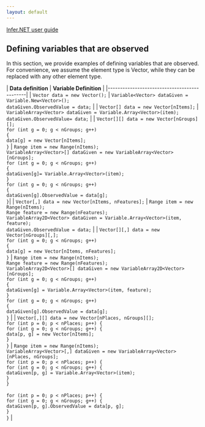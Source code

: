 ```yaml
---
layout: default
---
```


[Infer.NET user guide](index.md)

## Defining variables that are observed

In this section, we provide examples of defining variables that are observed. For convenience, we assume the element type is Vector, while they can be replaced with any other element type.

| **Data definition** | **Variable Definition** |
|---------------------------------------------|
| `Vector data = new Vector();` | `Variable<Vector> dataGiven = Variable.New<Vector>();` <br /> `dataGiven.ObservedValue = data;` |
| `Vector[] data = new Vector[nItems];` | `VariableArray<Vector> dataGiven = Variable.Array<Vector>(item);` <br /> `dataGiven.ObservedValue= data;` |
| `Vector[][] data = new Vector[nGroups][];` <br /> `for (int g = 0; g < nGroups; g++)` <br /> `{` <br /> `data[g] = new Vector[nItems];` <br /> `}` | `Range item = new Range(nItems);` <br /> `VariableArray<Vector>[] dataGiven = new VariableArray<Vector>[nGroups];` <br /> `for (int g = 0; g < nGroups; g++)` <br /> `{` <br /> `dataGiven[g]= Variable.Array<Vector>(item);` <br /> `}` <br /> `for (int g = 0; g < nGroups; g++)` <br /> `{` <br /> `dataGiven[g].ObservedValue = data[g];` <br /> `}`|
| `Vector[,] data = new Vector[nItems, nFeatures];` | `Range item = new Range(nItems);` <br /> `Range feature = new Range(nFeatures);` <br /> `VariableArray2D<Vector> dataGiven = Variable.Array<Vector>(item, feature);` <br /> `dataGiven.ObservedValue = data;` |
| `Vector[][,] data = new Vector[nGroups][,];` <br /> `for (int g = 0; g < nGroups; g++)` <br /> `{` <br /> `data[g] = new Vector[nItems, nFeatures];` <br /> `}` | `Range item = new Range(nItems);` <br /> `Range feature = new Range(nFeatures);` <br /> `VariableArray2D<Vector>[] dataGiven = new VariableArray2D<Vector>[nGroups];` <br /> `for (int g = 0; g < nGroups; g++)` <br /> `{` <br /> `dataGiven[g] = Variable.Array<Vector>(item, feature);` <br /> `}` <br /> `for (int g = 0; g < nGroups; g++)` <br /> `{` <br />  `dataGiven[g].ObservedValue = data[g];` <br /> `}` |
| `Vector[,][] data = new Vector[nPlaces, nGroups][];` <br /> `for (int p = 0; p < nPlaces; p++) {` <br /> `for (int g = 0; g < nGroups; g++) {` <br /> `data[p, g] = new Vector[nItems];` <br /> `}` <br /> `}` | `Range item = new Range(nItems);` <br /> `VariableArray<Vector>[,] dataGiven = new VariableArray<Vector>[nPlaces, nGroups];` <br /> `for (int p = 0; p < nPlaces; p++) {` <br /> `for (int g = 0; g < nGroups; g++) {` <br /> `dataGiven[p, g] = Variable.Array<Vector>(item);` <br /> `}` <br /> `}` <br /><br /> `for (int p = 0; p < nPlaces; p++) {` <br /> `for (int g = 0; g < nGroups; g++) {` <br /> `dataGiven[p, g].ObservedValue = data[p, g];` <br /> `}` <br /> `}` |
